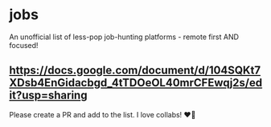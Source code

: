 # jobs
An unofficial list of less-pop job-hunting platforms - remote first AND focused!

## https://docs.google.com/document/d/104SQKt7XDsb4EnGidacbgd_4tTDOeOL40mrCFEwqj2s/edit?usp=sharing



Please create a PR and add to the list. I love collabs! ❤️‍🔥
